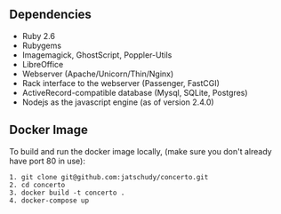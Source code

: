 ## Dependencies

* Ruby 2.6
* Rubygems
* Imagemagick, GhostScript, Poppler-Utils
* LibreOffice
* Webserver (Apache/Unicorn/Thin/Nginx)
* Rack interface to the webserver (Passenger, FastCGI)
* ActiveRecord-compatible database (Mysql, SQLite, Postgres)
* Nodejs as the javascript engine (as of version 2.4.0)

## Docker Image

To build and run the docker image locally, (make sure you don't already have port 80 in use):

```
1. git clone git@github.com:jatschudy/concerto.git
2. cd concerto
3. docker build -t concerto .
4. docker-compose up
```
